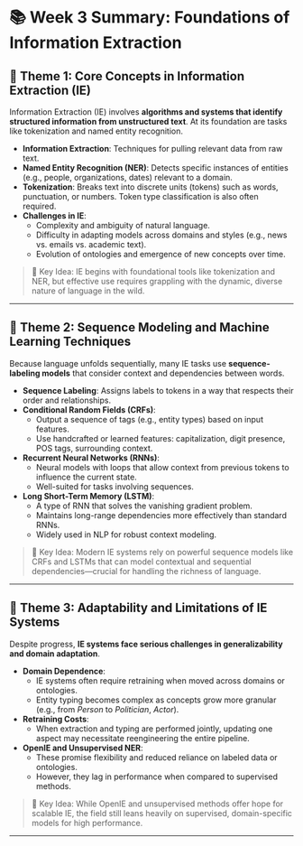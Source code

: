 # 📚 Week 3 Summary: Foundations of Information Extraction

## 🧠 Theme 1: Core Concepts in Information Extraction (IE)

Information Extraction (IE) involves **algorithms and systems that identify structured information from unstructured text**. At its foundation are tasks like tokenization and named entity recognition.

- **Information Extraction**: Techniques for pulling relevant data from raw text.
- **Named Entity Recognition (NER)**: Detects specific instances of entities (e.g., people, organizations, dates) relevant to a domain.
- **Tokenization**: Breaks text into discrete units (tokens) such as words, punctuation, or numbers. Token type classification is also often required.
- **Challenges in IE**:
  - Complexity and ambiguity of natural language.
  - Difficulty in adapting models across domains and styles (e.g., news vs. emails vs. academic text).
  - Evolution of ontologies and emergence of new concepts over time.

> 🧠 Key Idea: IE begins with foundational tools like tokenization and NER, but effective use requires grappling with the dynamic, diverse nature of language in the wild.

---

## 🤖 Theme 2: Sequence Modeling and Machine Learning Techniques

Because language unfolds sequentially, many IE tasks use **sequence-labeling models** that consider context and dependencies between words.

- **Sequence Labeling**: Assigns labels to tokens in a way that respects their order and relationships.
- **Conditional Random Fields (CRFs)**:
  - Output a sequence of tags (e.g., entity types) based on input features.
  - Use handcrafted or learned features: capitalization, digit presence, POS tags, surrounding context.
- **Recurrent Neural Networks (RNNs)**:
  - Neural models with loops that allow context from previous tokens to influence the current state.
  - Well-suited for tasks involving sequences.
- **Long Short-Term Memory (LSTM)**:
  - A type of RNN that solves the vanishing gradient problem.
  - Maintains long-range dependencies more effectively than standard RNNs.
  - Widely used in NLP for robust context modeling.

> 🧠 Key Idea: Modern IE systems rely on powerful sequence models like CRFs and LSTMs that can model contextual and sequential dependencies—crucial for handling the richness of language.

---

## 🚧 Theme 3: Adaptability and Limitations of IE Systems

Despite progress, **IE systems face serious challenges in generalizability and domain adaptation**.

- **Domain Dependence**:
  - IE systems often require retraining when moved across domains or ontologies.
  - Entity typing becomes complex as concepts grow more granular (e.g., from *Person* to *Politician*, *Actor*).
- **Retraining Costs**:
  - When extraction and typing are performed jointly, updating one aspect may necessitate reengineering the entire pipeline.
- **OpenIE and Unsupervised NER**:
  - These promise flexibility and reduced reliance on labeled data or ontologies.
  - However, they lag in performance when compared to supervised methods.

> 🧠 Key Idea: While OpenIE and unsupervised methods offer hope for scalable IE, the field still leans heavily on supervised, domain-specific models for high performance.

---
